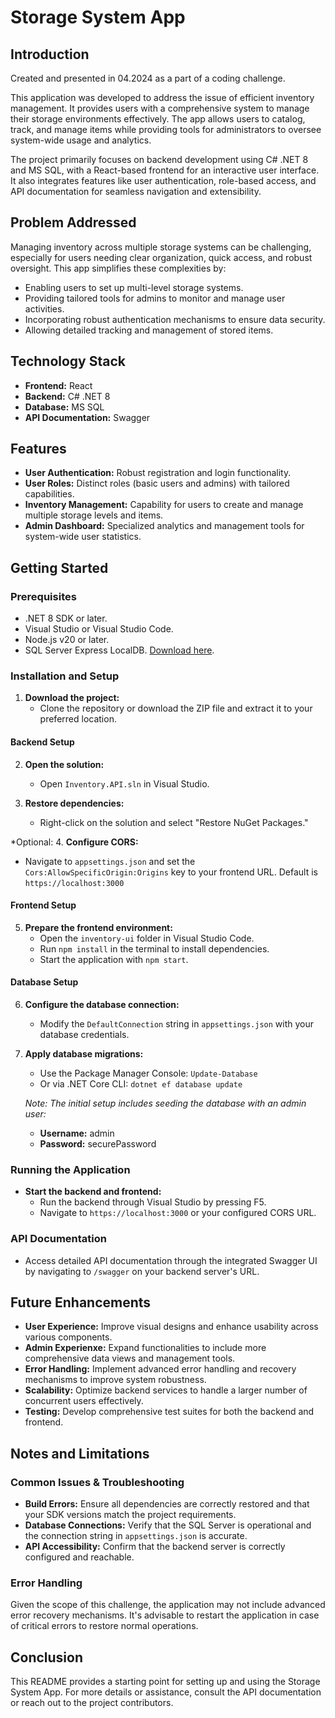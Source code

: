 # Storage System App

## Introduction

Created and presented in 04.2024 as a part of a coding challenge.

This application was developed to address the issue of efficient inventory management. It provides users with a comprehensive system to manage their storage environments effectively. The app allows users to catalog, track, and manage items while providing tools for administrators to oversee system-wide usage and analytics.

The project primarily focuses on backend development using C# .NET 8 and MS SQL, with a React-based frontend for an interactive user interface. It also integrates features like user authentication, role-based access, and API documentation for seamless navigation and extensibility.

## Problem Addressed

Managing inventory across multiple storage systems can be challenging, especially for users needing clear organization, quick access, and robust oversight. This app simplifies these complexities by:

- Enabling users to set up multi-level storage systems.
- Providing tailored tools for admins to monitor and manage user activities.
- Incorporating robust authentication mechanisms to ensure data security.
- Allowing detailed tracking and management of stored items.


## Technology Stack

- **Frontend:** React
- **Backend:** C# .NET 8
- **Database:** MS SQL
- **API Documentation:** Swagger

## Features

- **User Authentication:** Robust registration and login functionality.
- **User Roles:** Distinct roles (basic users and admins) with tailored capabilities.
- **Inventory Management:** Capability for users to create and manage multiple storage levels and items.
- **Admin Dashboard:** Specialized analytics and management tools for system-wide user statistics.


## Getting Started

### Prerequisites

- .NET 8 SDK or later.
- Visual Studio or Visual Studio Code.
- Node.js v20 or later.
- SQL Server Express LocalDB. [Download here](https://learn.microsoft.com/en-us/sql/database-engine/configure-windows/sql-server-express-localdb?view=sql-server-ver16).

### Installation and Setup

1. **Download the project:**
   - Clone the repository or download the ZIP file and extract it to your preferred location.

#### Backend Setup

2. **Open the solution:**
   - Open `Inventory.API.sln` in Visual Studio.

3. **Restore dependencies:**
   - Right-click on the solution and select "Restore NuGet Packages."

*Optional: 
4. **Configure CORS:**
   - Navigate to `appsettings.json` and set the `Cors:AllowSpecificOrigin:Origins` key to your frontend URL. Default is `https://localhost:3000`

#### Frontend Setup

5. **Prepare the frontend environment:**
   - Open the `inventory-ui` folder in Visual Studio Code.
   - Run `npm install` in the terminal to install dependencies.
   - Start the application with `npm start`.

#### Database Setup

6. **Configure the database connection:**
   - Modify the `DefaultConnection` string in `appsettings.json` with your database credentials.

7. **Apply database migrations:**
   - Use the Package Manager Console: `Update-Database`
   - Or via .NET Core CLI: `dotnet ef database update`
   
   *Note: The initial setup includes seeding the database with an admin user:*
   - **Username:** admin
   - **Password:** securePassword

### Running the Application

- **Start the backend and frontend:**
  - Run the backend through Visual Studio by pressing F5.
  - Navigate to `https://localhost:3000` or your configured CORS URL.
 
 

### API Documentation

- Access detailed API documentation through the integrated Swagger UI by navigating to `/swagger` on your backend server's URL.

## Future Enhancements

- **User Experience:** Improve visual designs and enhance usability across various components.
- **Admin Experienxe:** Expand functionalities to include more comprehensive data views and management tools.
- **Error Handling:** Implement advanced error handling and recovery mechanisms to improve system robustness.
- **Scalability:** Optimize backend services to handle a larger number of concurrent users effectively.
- **Testing:** Develop comprehensive test suites for both the backend and frontend.

## Notes and Limitations

### Common Issues & Troubleshooting

- **Build Errors:** Ensure all dependencies are correctly restored and that your SDK versions match the project requirements.
- **Database Connections:** Verify that the SQL Server is operational and the connection string in `appsettings.json` is accurate.
- **API Accessibility:** Confirm that the backend server is correctly configured and reachable.

### Error Handling

Given the scope of this challenge, the application may not include advanced error recovery mechanisms. It's advisable to restart the application in case of critical errors to restore normal operations.

## Conclusion

This README provides a starting point for setting up and using the Storage System App. For more details or assistance, consult the API documentation or reach out to the project contributors.

